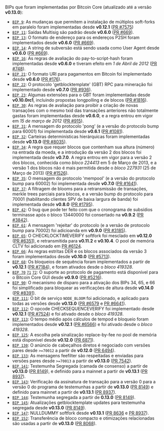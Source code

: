 BIPs que foram implementadas por Bitcoin Core (atualizado até a versão **v0.13.0**):

* [`BIP 9`](https://github.com/bitcoin/bips/blob/master/bip-0009.mediawiki): As mudanças que permitem a instalação de múltiplos soft-forks em paralelo foram implementadas desde **v0.12.1**  ([PR #7575](https://github.com/bitcoin/bitcoin/pull/7575))
* [`BIP 11`](https://github.com/bitcoin/bips/blob/master/bip-0011.mediawiki): Saídas Multisig são padrão desde **v0.6.0** ([PR #669](https://github.com/bitcoin/bitcoin/pull/669)).
* [`BIP 13`](https://github.com/bitcoin/bips/blob/master/bip-0013.mediawiki): O formato de endereço para os endereços P2SH foram implementados desde **v0.6.0** ([PR #669](https://github.com/bitcoin/bitcoin/pull/669)).
* [`BIP 14`](https://github.com/bitcoin/bips/blob/master/bip-0014.mediawiki): A string de subversão está sendo usada como User Agent desde **v0.6.0** ([PR #669](https://github.com/bitcoin/bitcoin/pull/669)).
* [`BIP 16`](https://github.com/bitcoin/bips/blob/master/bip-0016.mediawiki): As regras de avaliação do pay-to-script-hash foram implementadas desde **v0.6.0** e tiveram efeito em *1 de Abril de 2012* ([PR #748](https://github.com/bitcoin/bitcoin/pull/748)).
* [`BIP 21`](https://github.com/bitcoin/bips/blob/master/bip-0021.mediawiki): O formato URI para pagamentos em Bitcoin foi implementado desde **v0.6.0** ([PR #176](https://github.com/bitcoin/bitcoin/pull/176)).
* [`BIP 22`](https://github.com/bitcoin/bips/blob/master/bip-0022.mediawiki): O protocolo 'getblocktemplate' (GBT) RPC para mineração foi implementado desde **v0.7.0** ([PR #936](https://github.com/bitcoin/bitcoin/pull/936)).
* [`BIP 23`](https://github.com/bitcoin/bips/blob/master/bip-0023.mediawiki): Algumas extensões para o GBT foram implementadas desde **v0.10.0rc1**, incluindo propostas longpolling e de blocos ([PR #1816](https://github.com/bitcoin/bitcoin/pull/1816)).
* [`BIP 30`](https://github.com/bitcoin/bips/blob/master/bip-0030.mediawiki): As regras de avaliação para proibir a criação de novas transações com o mesmo txid das transações anteriores não totalmente gastas foram implementadas desde **v0.6.0**, e a regra entrou em vigor em *15 de março de 2012* ([PR #915](https://github.com/bitcoin/bitcoin/pull/915)).
* [`BIP 31`](https://github.com/bitcoin/bips/blob/master/bip-0031.mediawiki): A mensagem do protocolo 'pong' (e a versão do protocolo bump para 60001) foi implementada desde **v0.6.1** ([PR #1081](https://github.com/bitcoin/bitcoin/pull/1081)).
* [`BIP 32`](https://github.com/bitcoin/bips/blob/master/bip-0032.mediawiki): Carteiras determinísticas hierárquicas foram implementadas desde **v0.13.0** ([PR #8035](https://github.com/bitcoin/bitcoin/pull/8035)).
* [`BIP 34`](https://github.com/bitcoin/bips/blob/master/bip-0034.mediawiki): A regra que requer blocos que contenham sua altura (número) na entrada da moeda, e a introdução da versão 2 dos blocos foi implementada desde **v0.7.0**. A regra entrou em vigor para a versão 2 dos blocos, conhecida como *bloco 224413* em 5 de Março de 2013, e a versão 1 dos blocos não é mais permitida desde o *bloco 227931* (25 de Março de 2013) ([PR #1526](https://github.com/bitcoin/bitcoin/pull/1526)).
* [`BIP 35`](https://github.com/bitcoin/bips/blob/master/bip-0035.mediawiki): O mensagem do protocolo 'mempool' (e a versão do protocolo bump para 60002) foi implementada desde **v0.7.0** ([PR #1641](https://github.com/bitcoin/bitcoin/pull/1641)).
* [`BIP 37`](https://github.com/bitcoin/bips/blob/master/bip-0037.mediawiki): A filtragem de blooms para a retransmissão de transações,  merkle trees parciais para blocos, e a versão bump do protocolo para 70001 (habilitando clientes SPV de baixa largura de banda) foi implementada desde **v0.8.0** ([PR #1795](https://github.com/bitcoin/bitcoin/pull/1795)).
* [`BIP 42`](https://github.com/bitcoin/bips/blob/master/bip-0042.mediawiki): O bug que pode ter feito com que o cronograma de subsídios terminasse após o bloco 13440000 foi consertado na **v0.9.2** ([PR #3842](https://github.com/bitcoin/bitcoin/pull/3842)).
* [`BIP 61`](https://github.com/bitcoin/bips/blob/master/bip-0061.mediawiki): A mensagem 'rejeitar' do protocolo (e a versão de protocolo bump para 70002) foi adicioanda em **v0.9.0** ([PR #3185](https://github.com/bitcoin/bitcoin/pull/3185)).
* [`BIP 65`](https://github.com/bitcoin/bips/blob/master/bip-0065.mediawiki): O CHECKLOCKTIMEVERIFY softfork foi mesclado em **v0.12.0** ([PR #6351](https://github.com/bitcoin/bitcoin/pull/6351)), e retransmitida para **v0.11.2** e **v0.10.4**. O pool de memória CLTV foi adicionado em [PR #6124](https://github.com/bitcoin/bitcoin/pull/6124).
* [`BIP 66`](https://github.com/bitcoin/bips/blob/master/bip-0066.mediawiki): As regras estritas DER  e os blocos associados da versão 3 foram implementados desde **v0.10.0** ([PR #5713](https://github.com/bitcoin/bitcoin/pull/5713)).
* [`BIP 68`](https://github.com/bitcoin/bips/blob/master/bip-0068.mediawiki): Os bloqueios de sequência foram implementados a partir de **v0.12.1**  ([PR #7184](https://github.com/bitcoin/bitcoin/pull/7184)), e foram ativados desde o *bloco 419328*.
* [`BIP 70`](https://github.com/bitcoin/bips/blob/master/bip-0070.mediawiki) [`71`](https://github.com/bitcoin/bips/blob/master/bip-0071.mediawiki) [`72`](https://github.com/bitcoin/bips/blob/master/bip-0072.mediawiki): O suporte ao protocolo de pagamento está disponível para o Bitcoin Core GUI desde **v0.9.0** ([PR #5216](https://github.com/bitcoin/bitcoin/pull/5216)).
* [`BIP 90`](https://github.com/bitcoin/bips/blob/master/bip-0090.mediawiki): O mecanismo de disparo para a ativação dos BIPs 34, 65, e 66 foi simplificado para bloquear as verificações de altura desde **v0.14.0** ([PR #8391](https://github.com/bitcoin/bitcoin/pull/8391)).
* [`BIP 111`](https://github.com/bitcoin/bips/blob/master/bip-0111.mediawiki): O bit de serviço `NODE_BLOOM` foi adicionado, e aplicado para todas as versões desde **v0.13.0** ([PR #6579](https://github.com/bitcoin/bitcoin/pull/6579) e [PR #6641](https://github.com/bitcoin/bitcoin/pull/6641)).
* [`BIP 112`](https://github.com/bitcoin/bips/blob/master/bip-0112.mediawiki): O opcode CHECKSEQUENCEVERIFY foi implementado desde **v0.12.1** ([PR #7524](https://github.com/bitcoin/bitcoin/pull/7524)) e foi ativado desde o *bloco 419328*.
* [`BIP 113`](https://github.com/bitcoin/bips/blob/master/bip-0113.mediawiki): O tempo médio após cálculos de tempod e bloqueio foram implementados desde **v0.12.1** ([PR #6566](https://github.com/bitcoin/bitcoin/pull/6566)) e foi ativado desde o *bloco 419328*.
* [`BIP 125`](https://github.com/bitcoin/bips/blob/master/bip-0125.mediawiki): A escolha pela sinalização replace-by-fee no pool de memória está disponível desde **v0.12.0** ([PR 6871](https://github.com/bitcoin/bitcoin/pull/6871)).
* [`BIP 130`](https://github.com/bitcoin/bips/blob/master/bip-0130.mediawiki): O anúncio de cabeçalhos diretos é negociado com versões pares desde `>=70012` a partir de **v0.12.0** ([PR 6494](https://github.com/bitcoin/bitcoin/pull/6494)).
* [`BIP 133`](https://github.com/bitcoin/bips/blob/master/bip-0133.mediawiki): As mensagens feefilter são respeitadas e enviadas para versões pares desde `>=70013` a partir de **v0.13.0** ([PR 7542](https://github.com/bitcoin/bitcoin/pull/7542)).
* [`BIP 141`](https://github.com/bitcoin/bips/blob/master/bip-0141.mediawiki): Testemunha Segregada (camada de consenso) a partir de **v0.13.0** ([PR 8149](https://github.com/bitcoin/bitcoin/pull/8149)), e definido para a mainnet a partir de **v0.13.1** ([PR 8937](https://github.com/bitcoin/bitcoin/pull/8937)).
* [`BIP 143`](https://github.com/bitcoin/bips/blob/master/bip-0143.mediawiki): Verificação da assinatura de transação para a versão 0  para a versão 0 do programa de testemunhas a partir de **v0.13.0** ([PR 8149](https://github.com/bitcoin/bitcoin/pull/8149)) e definido para mainnet a partir de **v0.13.1** ([PR 8937](https://github.com/bitcoin/bitcoin/pull/8937)).
* [`BIP 144`](https://github.com/bitcoin/bips/blob/master/bip-0144.mediawiki): Testemunha segregada a partir de **0.13.0** ([PR 8149](https://github.com/bitcoin/bitcoin/pull/8149)).
* [`BIP 145`](https://github.com/bitcoin/bips/blob/master/bip-0145.mediawiki): Atualizações getblocktemplate updates para testemunha segregada desde **v0.13.0** ([PR 8149](https://github.com/bitcoin/bitcoin/pull/8149)).
* [`BIP 147`](https://github.com/bitcoin/bips/blob/master/bip-0147.mediawiki): NULLDUMMY softfork desde **v0.13.1** ([PR 8636](https://github.com/bitcoin/bitcoin/pull/8636) e [PR 8937](https://github.com/bitcoin/bitcoin/pull/8937)).
* [`BIP 152`](https://github.com/bitcoin/bips/blob/master/bip-0152.mediawiki): Transferência de bloco compacto e otimizações relacionadas são usadas a partir de **v0.13.0** ([PR 8068](https://github.com/bitcoin/bitcoin/pull/8068)).
